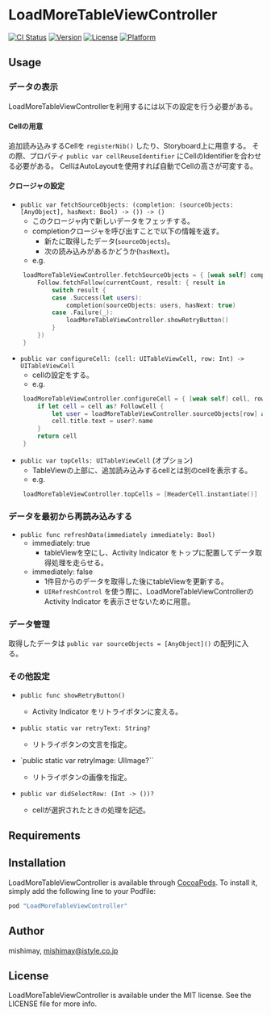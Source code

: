 # LoadMoreTableViewController

[![CI Status](http://img.shields.io/travis/mishimay/LoadMoreTableViewController.svg?style=flat)](https://travis-ci.org/mishimay/LoadMoreTableViewController)
[![Version](https://img.shields.io/cocoapods/v/LoadMoreTableViewController.svg?style=flat)](http://cocoapods.org/pods/LoadMoreTableViewController)
[![License](https://img.shields.io/cocoapods/l/LoadMoreTableViewController.svg?style=flat)](http://cocoapods.org/pods/LoadMoreTableViewController)
[![Platform](https://img.shields.io/cocoapods/p/LoadMoreTableViewController.svg?style=flat)](http://cocoapods.org/pods/LoadMoreTableViewController)

## Usage

### データの表示

LoadMoreTableViewControllerを利用するには以下の設定を行う必要がある。

#### Cellの用意

追加読み込みするCellを `registerNib()` したり、Storyboard上に用意する。
その際、プロパティ `public var cellReuseIdentifier` にCellのIdentifierを合わせる必要がある。
CellはAutoLayoutを使用すれば自動でCellの高さが可変する。

#### クロージャの設定

- `public var fetchSourceObjects: (completion: (sourceObjects: [AnyObject], hasNext: Bool) -> ()) -> ()`
    - このクロージャ内で新しいデータをフェッチする。
    - completionクロージャを呼び出すことで以下の情報を返す。
        - 新たに取得したデータ(`sourceObjects`)。
        - 次の読み込みがあるかどうか(`hasNext`)。
    - e.g.

```swift
    loadMoreTableViewController.fetchSourceObjects = { [weak self] completion in
        Follow.fetchFollow(currentCount, result: { result in
            switch result {
            case .Success(let users):
                completion(sourceObjects: users, hasNext: true)
            case .Failure(_):
                loadMoreTableViewController.showRetryButton()
            }
        })
    }
```

- `public var configureCell: (cell: UITableViewCell, row: Int) -> UITableViewCell`
    - cellの設定をする。
    - e.g.

```swift
    loadMoreTableViewController.configureCell = { [weak self] cell, row in
        if let cell = cell as? FollowCell {
            let user = loadMoreTableViewController.sourceObjects[row] as? User
            cell.title.text = user?.name
        }
        return cell
    }
```

- `public var topCells: UITableViewCell` (オプション)
    - TableViewの上部に、追加読み込みするcellとは別のcellを表示する。
    - e.g.

```swift
    loadMoreTableViewController.topCells = [HeaderCell.instantiate()]
```

### データを最初から再読み込みする

- `public func refreshData(immediately immediately: Bool)`
    - immediately: true
        - tableViewを空にし、Activity Indicator をトップに配置してデータ取得処理を走らせる。
    - immediately: false
        - 1件目からのデータを取得した後にtableViewを更新する。
        - `UIRefreshControl` を使う際に、LoadMoreTableViewControllerの Activity Indicator を表示させないために用意。

### データ管理

取得したデータは `public var sourceObjects = [AnyObject]()` の配列に入る。

### その他設定

- `public func showRetryButton()`
    - Activity Indicator をリトライボタンに変える。

- `public static var retryText: String?`
    - リトライボタンの文言を指定。

- `public static var retryImage: UIImage?``
    - リトライボタンの画像を指定。

- `public var didSelectRow: (Int -> ())?`
    - cellが選択されたときの処理を記述。

## Requirements

## Installation

LoadMoreTableViewController is available through [CocoaPods](http://cocoapods.org). To install
it, simply add the following line to your Podfile:

```ruby
pod "LoadMoreTableViewController"
```

## Author

mishimay, mishimay@istyle.co.jp

## License

LoadMoreTableViewController is available under the MIT license. See the LICENSE file for more info.

